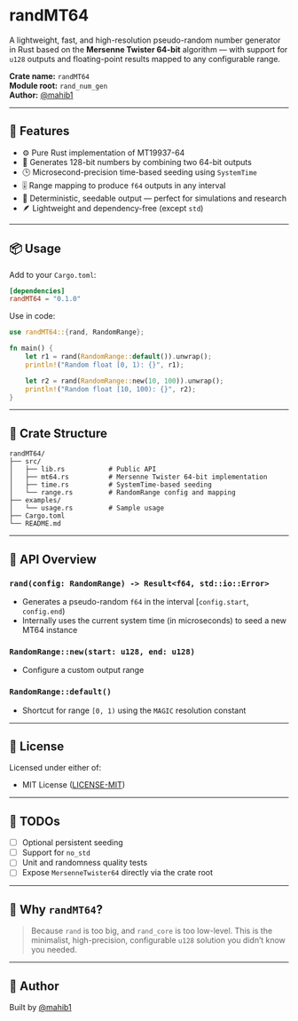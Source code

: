 # randMT64

A lightweight, fast, and high-resolution pseudo-random number generator in Rust based on the **Mersenne Twister 64-bit** algorithm — with support for `u128` outputs and floating-point results mapped to any configurable range.

**Crate name:** `randMT64`  
**Module root:** `rand_num_gen`  
**Author:** [@mahib1](https://github.com/mahib1)

---

## 🌟 Features

- ⚙️ Pure Rust implementation of MT19937-64
- 🔐 Generates 128-bit numbers by combining two 64-bit outputs
- 🕒 Microsecond-precision time-based seeding using `SystemTime`
- 🎚 Range mapping to produce `f64` outputs in any interval
- 🧪 Deterministic, seedable output — perfect for simulations and research
- 🪶 Lightweight and dependency-free (except `std`)

---

## 📦 Usage

Add to your `Cargo.toml`:

```toml
[dependencies]
randMT64 = "0.1.0"
````

Use in code:

```rust
use randMT64::{rand, RandomRange};

fn main() {
    let r1 = rand(RandomRange::default()).unwrap();
    println!("Random float [0, 1): {}", r1);

    let r2 = rand(RandomRange::new(10, 100)).unwrap();
    println!("Random float [10, 100): {}", r2);
}
```

---

## 📁 Crate Structure

```
randMT64/
├── src/
│   ├── lib.rs           # Public API
│   ├── mt64.rs          # Mersenne Twister 64-bit implementation
│   ├── time.rs          # SystemTime-based seeding
│   └── range.rs         # RandomRange config and mapping
├── examples/
│   └── usage.rs         # Sample usage
├── Cargo.toml
└── README.md
```

---

## 🔧 API Overview

### `rand(config: RandomRange) -> Result<f64, std::io::Error>`

* Generates a pseudo-random `f64` in the interval \[`config.start`, `config.end`)
* Internally uses the current system time (in microseconds) to seed a new MT64 instance

### `RandomRange::new(start: u128, end: u128)`

* Configure a custom output range

### `RandomRange::default()`

* Shortcut for range `[0, 1)` using the `MAGIC` resolution constant

---

## 📜 License

Licensed under either of:

* MIT License ([LICENSE-MIT](LICENSE-MIT))

---

## 🚧 TODOs

* [ ] Optional persistent seeding
* [ ] Support for `no_std`
* [ ] Unit and randomness quality tests
* [ ] Expose `MersenneTwister64` directly via the crate root

---

## 🤔 Why `randMT64`?

> Because `rand` is too big, and `rand_core` is too low-level.
> This is the minimalist, high-precision, configurable `u128` solution you didn’t know you needed.

---

## 👤 Author

Built by [@mahib1](https://github.com/mahib1)



